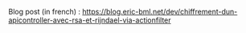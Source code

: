 Blog post (in french) : https://blog.eric-bml.net/dev/chiffrement-dun-apicontroller-avec-rsa-et-rijndael-via-actionfilter
